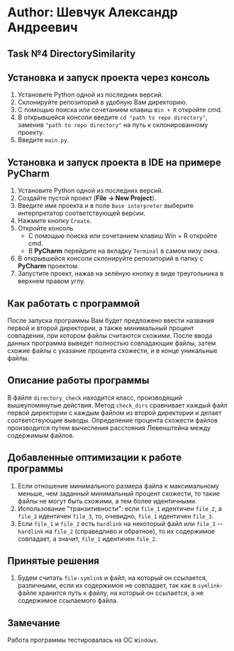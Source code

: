 # Author: Шевчук Александр Андреевич

## Task №4 DirectorySimilarity
## Установка и запуск проекта через консоль
1. Установите Python одной из последних версий.
2. Склонируйте репозиторий в удобную Вам директорию.
3. С помощью поиска или сочетанием клавиш `Win + R` откройте cmd.
4. В открывшейся консоли введите `cd "path to repo directory"`, заменив `"path to repo directory"` на путь к склонированному проекту.
5. Введите `main.py`.

## Установка и запуск проекта в IDE на примере PyCharm
1. Установите Python одной из последних версий.
2. Создайте пустой проект (**File -> New Project**).
3. Введите имя проекта и в поле `Base interpreter` выберите интерпретатор соответствующей версии.
4. Нажмите кнопку `Create`.
5. Откройте консоль
    * С помощью поиска или сочетанием клавиш Win + R откройте cmd.
    * В __PyCharm__ перейдите на вкладку `Terminal` в самом низу окна.
6. В открывшейся консоли склонируйте репозиторий в папку с __PyCharm__ проектом.
7. Запустите проект, нажав на зелёную кнопку в виде треугольника в верхнем правом углу.

## Как работать с программой
После запуска программы Вам будет предложено ввести названия первой и второй директории, а также минимальный процент совпадения, 
при котором файлы считаются схожими. После ввода данных программа выведет полностью совпадающие файлы, затем схожие файлы с указание 
процента схожести, и в конце уникальные файлы.

## Описание работы программы
В файле `directory_check` находится класс, производящий вышеупомянутые действия. 
Метод `check_dirs` сравнивает каждый файл первой директории с каждым файлом из второй директории и делает соответствующие выводы.
Определение процента схожести файлов производится путем вычисления расстояния Левенштейна между содержимым файлов.

## Добавленные оптимизации к работе программы
1. Если отношение минимального размера файла к максимальному меньше, чем заданный минимальный процент схожести, то такие файлы не могут быть
схожими, а тем более идентичными.
2. Использование "транзитивности": если `file_1` идентичен `file_2`, а `file_2` идентичен `file_3`, то, очевидно, `file_1` идентичен `file_3`.
3. Если `file_1` и `file_2` есть `hardlink` на некоторый файл или `file_1` -- `hardlink` на `file_2` (справедливо и обратное),
то их содержимое совпадает, а значит, `file_1` идентичен `file_2`.

## Принятые решения
1. Будем считать `file-symlink` и файл, на который он ссылается, различными, если их содержимое не совпадает, так как в `symlink`-файле хранится
путь к файлу, на который он ссылается, а не содержимое ссылаемого файла.

## Замечание
Работа программы тестировалась на ОС `Windows`.
